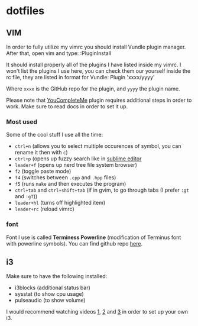 # dotfiles

## VIM
In order to fully utilize my vimrc you should install Vundle plugin manager.
After that, open vim and type:
	:PluginInstall

It should install properly all of the plugins I have listed inside my vimrc.
I won't list the plugins I use here, you can check them our yourself inside the rc
file, they are listed in format for Vundle:
	Plugin 'xxxx/yyyy'

Where `xxxx` is the GitHub repo for the plugin, and `yyyy` the plugin name.

Please note that [YouCompleteMe](https://github.com/Valloric/YouCompleteMe) plugin
requires additional steps in order to work. Make sure to read docs in order to set it up.

### Most used
Some of the cool stuff I use all the time:
* `ctrl+n` (allows you to select multiple occurences of symbol, you can rename it then with `c`)
* `ctrl+p` (opens up fuzzy search like in [sublime editor](http://docs.sublimetext.info/en/latest/file_management/file_management.html)
* `leader+f` (opens up nerd tree file system browser)
* `f2` (toggle paste mode)
* `f4` (switches between `.cpp` and `.hpp` files)
* `f5` (runs `make` and then executes the program)
* `ctrl+tab` and `ctrl+shift+tab` (if in gvim, to go through tabs (I prefer `:gt` and `:gT`))
* `leader+hl` (turns off highlighted item)
* `leader+rc` (reload vimrc)

### font
Font I use is called **Terminess Powerline** (modification of Terminus font with powerline symbols).
You can find github repo [here](https://github.com/powerline/fonts).

## i3
Make sure to have the following installed:
* i3blocks (additional status bar)
* sysstat (to show cpu usage)
* pulseaudio (to show volume)

I would recommend watching videos [1](https://www.youtube.com/watch?v=j1I63wGcvU4),
[2](https://www.youtube.com/watch?v=8-S0cWnLBKg) and [3](https://www.youtube.com/watch?v=ARKIwOlazKI)
in order to set up your own i3.
